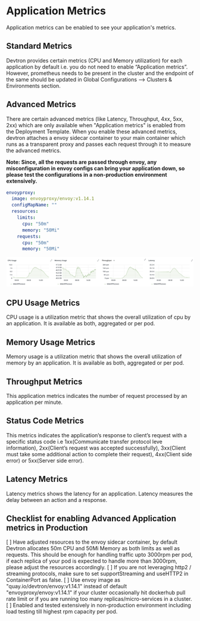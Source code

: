 # Application Metrics

Application metrics can be enabled to see your application's metrics.

## Standard Metrics

Devtron provides certain metrics (CPU and Memory utilization) for each application by default i.e. you do not need to enable “Application metrics”. However, prometheus needs to be present in the cluster and the endpoint of the same should be updated in Global Configurations --> Clusters & Environments section. 

## Advanced Metrics

There are certain advanced metrics (like Latency, Throughput, 4xx, 5xx, 2xx) which are only available when "Application metrics" is enabled from the Deployment Template. When you enable these advanced metrics, devtron attaches a envoy sidecar container to your main container which runs as a transparent proxy and passes each request through it to measure the advanced metrics. 

**Note: Since, all the requests are passed through envoy, any misconfiguration in envoy configs can bring your application down, so please test the configurations in a non-production environment extensively.**

```yaml
envoyproxy:
  image: envoyproxy/envoy:v1.14.1
  configMapName: ""
  resources:
    limits:
      cpu: "50m"
      memory: "50Mi"
    requests:
      cpu: "50m"
      memory: "50Mi"
```


![](../../images/creating-application/app-metrics/app-metrics.png)


## CPU Usage Metrics

CPU usage is a utilization metric that shows the overall utilization of cpu by an application. It is available as both, aggregated or per pod.

## Memory Usage Metrics

 Memory usage is a utilization metric that shows the overall utilization of memory by an application. It is available as both, aggregated or per pod.


 ## Throughput Metrics

 This application metrics indicates the number of request processed by an application per minute. 

 ## Status Code Metrics

This metrics indicates the  application’s response to client’s request with a specific status code i.e 1xx(Communicate transfer protocol leve information), 2xx(Client’s request was accepted successfully), 3xx(Client must take some additional action to complete their request), 4xx(Client side error) or 5xx(Server side error).  

## Latency Metrics

Latency metrics shows the latency for an application. Latency measures the delay between an action and a response.


## Checklist for enabling Advanced Application metrics in Production

[ ]  Have adjusted resources to the envoy sidecar container, by default Devtron allocates 50m CPU and 50Mi Memory as both limits as well as requests. This should be enough for handling traffic upto 3000rpm per pod, if each replica of your pod is expected to handle more than 3000rpm, please adjust the resources accordingly.
[ ] If you are not leveraging http2 / streaming protocols, make sure to set supportStreaming and useHTTP2 in ContainerPort as false.
[ ]  Use envoy image as "quay.io/devtron/envoy:v1.14.1" instead of default "envoyproxy/envoy:v1.14.1" if your cluster occasionally hit dockerhub pull rate limit or if you are running too many replicas/micro-services in a cluster.
[ ] Enabled and tested extensively in non-production environment including load testing till highest rpm capacity per pod.